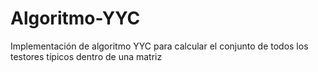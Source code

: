 # Algoritmo-YYC
Implementación de algoritmo YYC para calcular el conjunto de todos los testores típicos dentro de una matriz
